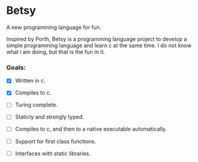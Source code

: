 # Betsy
A new programming language for fun.

Inspired by Porth, Betsy is a programming language project to develop a simple programming language and learn c at the same time.
I do not know what i am doing, but that is the fun in it.

### Goals:
- [X] Written in c.
- [X] Compiles to c.
- [ ] Turing complete.
- [ ] Staticly and strongly typed.
- [ ] Compiles to c, and then to a native executable automatically.
- [ ] Support for first class functions.
- [ ] Interfaces with static libraries.





